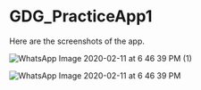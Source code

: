 # GDG_PracticeApp1

Here are the screenshots of the app.


![WhatsApp Image 2020-02-11 at 6 46 39 PM (1)](https://user-images.githubusercontent.com/55142272/74240270-98136200-4cff-11ea-83d1-b22a5daf4559.jpeg)

![WhatsApp Image 2020-02-11 at 6 46 39 PM](https://user-images.githubusercontent.com/55142272/74240273-99448f00-4cff-11ea-8d39-070269457b87.jpeg)
